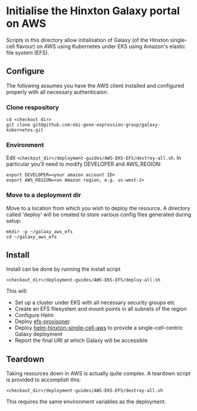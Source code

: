 # Initialise the Hinxton Galaxy portal on AWS

Scripts in this directory allow initalisation of Galaxy (of the Hinxton single-cell flavour) on AWS using Kubernetes under EKS using Amazon's elastic file system (EFS).

## Configure

The following assumes you have the AWS client installed and configured properly with all necessary authenticaion.

### Clone respository

```
cd <checkout dir>
git clone git@github.com:ebi-gene-expression-group/galaxy-kubernetes.git
```

### Environment

Edit `<checkout_dir>/deployment-guides/AWS-EKS-EFS/destroy-all.sh`. In particular you'll need to modify DEVELOPER and AWS_REGION:

```
export DEVELOPER=<your amazon account ID>
export AWS_REGION=<an Amazon region, e.g. us-west-2>
```

### Move to a deployment dir

Move to a location from which you wish to deploy the resource. A directory called 'deploy' will be created to store various config files generated during setup.

```
mkdir -p ~/galaxy_aws_efs
cd ~/galaxy_aws_efs
```

## Install

Install can be done by running the install script

```
<checkout_dir>/deployment-guides/AWS-EKS-EFS/deploy-all.sh
```

This will:

 * Set up a cluster under EKS with all necessary security groups etc
 * Create an EFS filesystem and mount points in all subnets of the region
 * Configure Helm 
 * Deploy [efs-provisoner](https://github.com/helm/charts/tree/master/stable/efs-provisioner).
 * Deploy [helm-hinxton-single-cell-aws](helm-hinxton-single-cell-aws) to provide a single-cell-centric Galaxy deployment
 * Report the final URI at which Galaxy will be accessible


## Teardown

Taking resources down in AWS is actually quite complex. A teardown script is provided to accomplish this:

```
<checkout_dir>/deployment-guides/AWS-EKS-EFS/destroy-all.sh
```

This requires the same environment variables as the deployment. 
